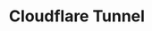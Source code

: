 ---
redirect: https://developers.cloudflare.com/cloudflare-one/connections/connect-networks/
icon: link-external
title: Cloudflare Tunnel
order: -3
---